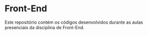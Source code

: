 # Front-End
Este repositório contém os códigos desenvolvidos durante as aulas presenciais da disciplina de Front-End.
